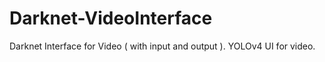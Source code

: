 # Darknet-VideoInterface
Darknet Interface for Video ( with input and output ). YOLOv4 UI for video.
